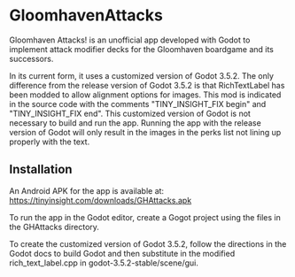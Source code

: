 # GloomhavenAttacks

Gloomhaven Attacks! is an unofficial app developed with Godot
to implement attack modifier decks for the Gloomhaven boardgame
and its successors.

In its current form, it uses a customized version of Godot 3.5.2.
The only difference from the release version of Godot 3.5.2 is
that RichTextLabel has been modded to allow alignment options for
images.  This mod is indicated in the source code with the
comments "TINY_INSIGHT_FIX begin" and "TINY_INSIGHT_FIX end".
This customized version of Godot is not necessary to build and
run the app.  Running the app with the release version of Godot
will only result in the images in the perks list not lining up
properly with the text.

## Installation

An Android APK for the app is available at:
https://tinyinsight.com/downloads/GHAttacks.apk

To run the app in the Godot editor, create a Gogot project
using the files in the GHAttacks directory.

To create the customized version of Godot 3.5.2, follow the
directions in the Godot docs to build Godot and then
substitute in the modified rich_text_label.cpp in
godot-3.5.2-stable/scene/gui.

